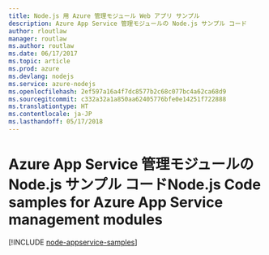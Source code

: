 ```yaml
---
title: Node.js 用 Azure 管理モジュール Web アプリ サンプル
description: Azure App Service 管理モジュールの Node.js サンプル コード
author: rloutlaw
manager: routlaw
ms.author: routlaw
ms.date: 06/17/2017
ms.topic: article
ms.prod: azure
ms.devlang: nodejs
ms.service: azure-nodejs
ms.openlocfilehash: 2ef597a16a4f7dc8577b2c68c077bc4a62ca68d9
ms.sourcegitcommit: c332a32a1a850aa62405776bfe0e14251f722888
ms.translationtype: HT
ms.contentlocale: ja-JP
ms.lasthandoff: 05/17/2018
---
```

# <a name="nodejs-code-samples-for-azure-app-service-management-modules"></a><span data-ttu-id="dabb5-103">Azure App Service 管理モジュールの Node.js サンプル コード</span><span class="sxs-lookup"><span data-stu-id="dabb5-103">Node.js Code samples for Azure App Service management modules</span></span>

[!INCLUDE [node-appservice-samples](../docs-ref-conceptual/includes/appservice-samples.md)]